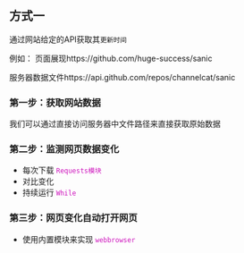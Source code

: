 ## 方式一
通过网站给定的API获取其``更新时间``

例如：
页面展现https://github.com/huge-success/sanic

服务器数据文件https://api.github.com/repos/channelcat/sanic

### 第一步：获取网站数据
我们可以通过直接访问服务器中文件路径来直接获取原始数据

### 第二步：监测网页数据变化
* 每次下载  <code><font color=#ce15bd>Requests模块</font></code>
* 对比变化
* 持续运行 <code><font color=#ce15bd>While</font></code>

### 第三步：网页变化自动打开网页
* 使用内置模块来实现 <code><font color=#ce15bd>webbrowser</font></code>
